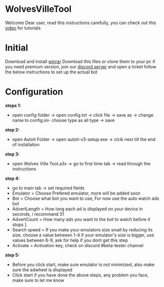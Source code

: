 # WolvesVilleTool
Welcome Dear user, read this instructions carefully, you can check out this [video](https://www.youtube.com/c/RedScorpion9?sub_confirmation=1) for tutorials

# Initial
Download and install [winrar](https://www.win-rar.com/)
Download this files or clone them to your pc
if you need premium version, join our [discord server](https://discord.com/invite/e58JdmATjw) and open a ticket
follow the below instructions to set up the actual bot

# Configuration
**steps 1:** 
* open config folder -> open config.txt -> click file -> save as ->
change name to config.ini- choose type as all type -> save

**step 2:**
* open Autoit Folder -> open autoit-v3-setup.exe -> clcik next till the end of installation

**step 3:**
* open Wolves Ville Tool.a3x -> go to first time tab -> read through the instructions

**step 4:**
* go to main tab -> set required fields
* Emulator = Choose Prefered emulator, more will be added soon
* Bot = Choose what bot you want to use, For now use the auto watch ads bot
* AdvertLength = How long each ad is displayed on your device in seconds, i recommand 31
* AdvertCount = How many ads you want to the bot to watch before it stops ].
* Search speed = If you make your emulators size small by reducing its size, choose a value between 1-4
if your emulator's size is bigger, use values between 6-9, ask for help if you dont get this step
* Activate = Activation key, check on discord #beta-tester channel

**step 5:**
* Before you click start, make sure emulator is not minimized, also make sure the adwheel is displayed
* Click start if you have done the above steps, any problem you face, make sure to let me know
